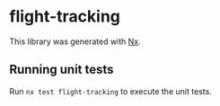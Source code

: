 # flight-tracking

This library was generated with [Nx](https://nx.dev).

## Running unit tests

Run `nx test flight-tracking` to execute the unit tests.
